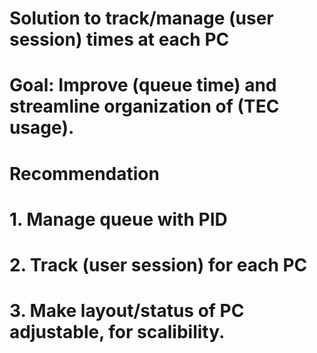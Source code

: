 # Solution to track/manage (user session) times at each PC
# Goal: Improve (queue time) and streamline organization of (TEC usage).

# Recommendation
# 1. Manage queue with PID
# 2. Track (user session) for each PC
# 3. Make layout/status of PC adjustable, for scalibility.